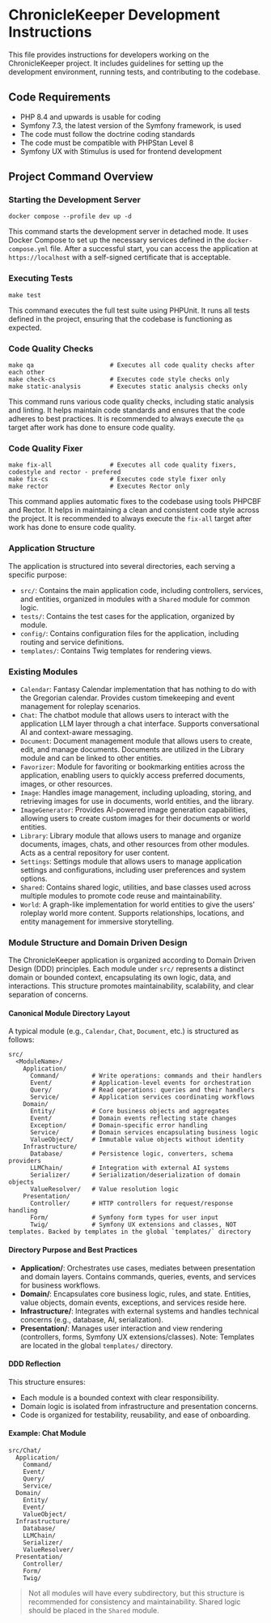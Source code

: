# ChronicleKeeper Development Instructions

This file provides instructions for developers working on the ChronicleKeeper project. It includes guidelines for setting up the development environment, running tests, and contributing to the codebase.

## Code Requirements

- PHP 8.4 and upwards is usable for coding
- Symfony 7.3, the latest version of the Symfony framework, is used
- The code must follow the doctrine coding standards
- The code must be compatible with PHPStan Level 8
- Symfony UX with Stimulus is used for frontend development

## Project Command Overview

### Starting the Development Server

```
docker compose --profile dev up -d
```

This command starts the development server in detached mode. It uses Docker Compose to set up the necessary services defined in the `docker-compose.yml` file. After a successful start, you can access the application at `https://localhost` with a self-signed certificate that is acceptable.

### Executing Tests

```
make test
```

This command executes the full test suite using PHPUnit. It runs all tests defined in the project, ensuring that the codebase is functioning as expected.

### Code Quality Checks

```
make qa                     # Executes all code quality checks after each other
make check-cs               # Executes code style checks only
make static-analysis        # Executes static analysis checks only
```

This command runs various code quality checks, including static analysis and linting. It helps maintain code standards and ensures that the code adheres to best practices. It is recommended to always execute the `qa` target after work has done to ensure code quality.

### Code Quality Fixer

```
make fix-all                # Executes all code quality fixers, codestyle and rector - prefered
make fix-cs                 # Executes code style fixer only
make rector                 # Executes Rector only
```

This command applies automatic fixes to the codebase using tools PHPCBF and Rector. It helps in maintaining a clean and consistent code style across the project. It is recommended to always execute the `fix-all` target after work has done to ensure code quality.

### Application Structure

The application is structured into several directories, each serving a specific purpose:

- `src/`: Contains the main application code, including controllers, services, and entities, organized in modules with a `Shared` module for common logic.
- `tests/`: Contains the test cases for the application, organized by module.
- `config/`: Contains configuration files for the application, including routing and service definitions.
- `templates/`: Contains Twig templates for rendering views.

### Existing Modules

- `Calendar`: Fantasy Calendar implementation that has nothing to do with the Gregorian calendar. Provides custom timekeeping and event management for roleplay scenarios.
- `Chat`: The chatbot module that allows users to interact with the application LLM layer through a chat interface. Supports conversational AI and context-aware messaging.
- `Document`: Document management module that allows users to create, edit, and manage documents. Documents are utilized in the Library module and can be linked to other entities.
- `Favorizer`: Module for favoriting or bookmarking entities across the application, enabling users to quickly access preferred documents, images, or other resources.
- `Image`: Handles image management, including uploading, storing, and retrieving images for use in documents, world entities, and the library.
- `ImageGenerator`: Provides AI-powered image generation capabilities, allowing users to create custom images for their documents or world entities.
- `Library`: Library module that allows users to manage and organize documents, images, chats, and other resources from other modules. Acts as a central repository for user content.
- `Settings`: Settings module that allows users to manage application settings and configurations, including user preferences and system options.
- `Shared`: Contains shared logic, utilities, and base classes used across multiple modules to promote code reuse and maintainability.
- `World`: A graph-like implementation for world entities to give the users' roleplay world more content. Supports relationships, locations, and entity management for immersive storytelling.

### Module Structure and Domain Driven Design

The ChronicleKeeper application is organized according to Domain Driven Design (DDD) principles. Each module under `src/` represents a distinct domain or bounded context, encapsulating its own logic, data, and interactions. This structure promotes maintainability, scalability, and clear separation of concerns.

#### Canonical Module Directory Layout

A typical module (e.g., `Calendar`, `Chat`, `Document`, etc.) is structured as follows:

```
src/
  <ModuleName>/
    Application/
      Command/         # Write operations: commands and their handlers
      Event/           # Application-level events for orchestration
      Query/           # Read operations: queries and their handlers
      Service/         # Application services coordinating workflows
    Domain/
      Entity/          # Core business objects and aggregates
      Event/           # Domain events reflecting state changes
      Exception/       # Domain-specific error handling
      Service/         # Domain services encapsulating business logic
      ValueObject/     # Immutable value objects without identity
    Infrastructure/
      Database/        # Persistence logic, converters, schema providers
      LLMChain/        # Integration with external AI systems
      Serializer/      # Serialization/deserialization of domain objects
      ValueResolver/   # Value resolution logic
    Presentation/
      Controller/      # HTTP controllers for request/response handling
      Form/            # Symfony form types for user input
      Twig/            # Symfony UX extensions and classes, NOT templates. Backed by templates in the global `templates/` directory
```

#### Directory Purpose and Best Practices

- **Application/**: Orchestrates use cases, mediates between presentation and domain layers. Contains commands, queries, events, and services for business workflows.
- **Domain/**: Encapsulates core business logic, rules, and state. Entities, value objects, domain events, exceptions, and services reside here.
- **Infrastructure/**: Integrates with external systems and handles technical concerns (e.g., database, AI, serialization).
- **Presentation/**: Manages user interaction and view rendering (controllers, forms, Symfony UX extensions/classes). Note: Templates are located in the global `templates/` directory.

#### DDD Reflection

This structure ensures:
- Each module is a bounded context with clear responsibility.
- Domain logic is isolated from infrastructure and presentation concerns.
- Code is organized for testability, reusability, and ease of onboarding.

#### Example: Chat Module

```
src/Chat/
  Application/
    Command/
    Event/
    Query/
    Service/
  Domain/
    Entity/
    Event/
    ValueObject/
  Infrastructure/
    Database/
    LLMChain/
    Serializer/
    ValueResolver/
  Presentation/
    Controller/
    Form/
    Twig/
```

> Not all modules will have every subdirectory, but this structure is recommended for consistency and maintainability. Shared logic should be placed in the `Shared` module.
